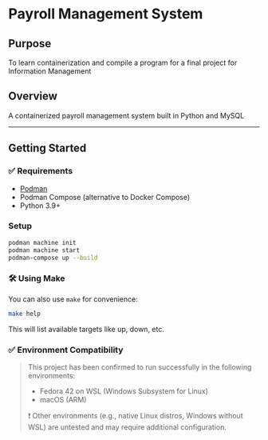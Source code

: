# Payroll Management System

## Purpose
To learn containerization and compile a program for a final project for Information Management

## Overview
A containerized payroll management system built in Python and MySQL

---

## Getting Started

### ✅ Requirements
- [Podman](https://podman.io/)
- Podman Compose (alternative to Docker Compose)
- Python 3.9+

### Setup
```bash
podman machine init
podman machine start
podman-compose up --build
```

### 🛠️ Using Make
You can also use `make` for convenience:
```bash
make help
```
This will list available targets like up, down, etc.

### ✅ Environment Compatibility

> This project has been confirmed to run successfully in the following environments:
> - Fedora 42 on WSL (Windows Subsystem for Linux)
> - macOS (ARM)
>
> ❗ Other environments (e.g., native Linux distros, Windows without WSL) are untested and may require additional configuration.